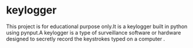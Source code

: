 # keylogger
This project is for educational purpose only.It is a keylogger built in python using pynput.A keylogger is a type of surveillance software or hardware designed to secretly record the keystrokes typed on a computer .
